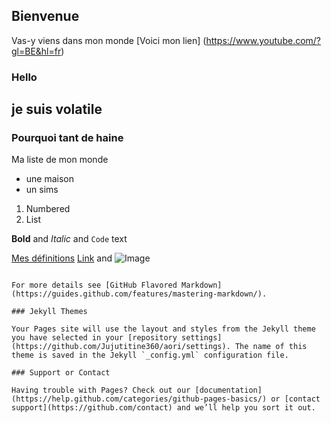 ## Bienvenue

Vas-y viens dans mon monde
[Voici mon lien] (https://www.youtube.com/?gl=BE&hl=fr)

### Hello

## je suis volatile
### Pourquoi tant de haine 

Ma liste de mon monde
- une maison
- un sims

1. Numbered
2. List

**Bold** and _Italic_ and `Code` text

[Mes définitions](definition.md)
[Link](url) and ![Image](src)
```

For more details see [GitHub Flavored Markdown](https://guides.github.com/features/mastering-markdown/).

### Jekyll Themes

Your Pages site will use the layout and styles from the Jekyll theme you have selected in your [repository settings](https://github.com/Jujutitine360/aori/settings). The name of this theme is saved in the Jekyll `_config.yml` configuration file.

### Support or Contact

Having trouble with Pages? Check out our [documentation](https://help.github.com/categories/github-pages-basics/) or [contact support](https://github.com/contact) and we’ll help you sort it out.
